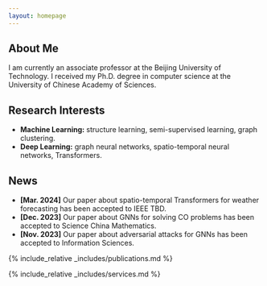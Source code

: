 ```yaml
---
layout: homepage
---
```


## About Me

I am currently an associate professor at the Beijing University of Technology. I received my Ph.D. degree in computer science at the University of Chinese Academy of Sciences.

## Research Interests

- **Machine Learning:** structure learning, semi-supervised learning, graph clustering.
- **Deep Learning:** graph neural networks, spatio-temporal neural networks, Transformers.

## News

- **[Mar. 2024]** Our paper about spatio-temporal Transformers for weather forecasting has been accepted to IEEE TBD.
- **[Dec. 2023]** Our paper about GNNs for solving CO problems has been accepted to Science China Mathematics.
- **[Nov. 2023]** Our paper about adversarial attacks for GNNs has been accepted to Information Sciences.

{% include_relative _includes/publications.md %}

{% include_relative _includes/services.md %}